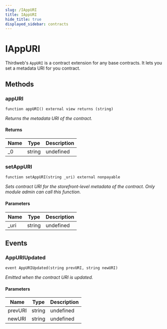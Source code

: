 ```yaml
---
slug: /IAppURI
title: IAppURI
hide_title: true
displayed_sidebar: contracts
---
```


# IAppURI

Thirdweb&#39;s `AppURI` is a contract extension for any base contracts. It lets you set a metadata URI for you contract.

## Methods

### appURI

```solidity
function appURI() external view returns (string)
```

_Returns the metadata URI of the contract._

#### Returns

| Name | Type   | Description |
| ---- | ------ | ----------- |
| \_0  | string | undefined   |

### setAppURI

```solidity
function setAppURI(string _uri) external nonpayable
```

_Sets contract URI for the storefront-level metadata of the contract. Only module admin can call this function._

#### Parameters

| Name  | Type   | Description |
| ----- | ------ | ----------- |
| \_uri | string | undefined   |

## Events

### AppURIUpdated

```solidity
event AppURIUpdated(string prevURI, string newURI)
```

_Emitted when the contract URI is updated._

#### Parameters

| Name    | Type   | Description |
| ------- | ------ | ----------- |
| prevURI | string | undefined   |
| newURI  | string | undefined   |
